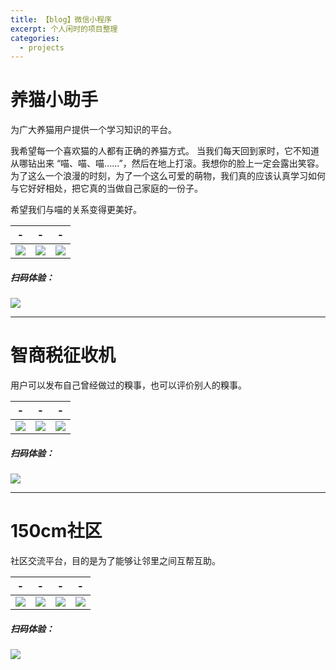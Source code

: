 ```yaml
---
title: 【blog】微信小程序
excerpt: 个人闲时的项目整理 
categories:
  - projects
---
```


# 养猫小助手
为广大养猫用户提供一个学习知识的平台。

我希望每一个喜欢猫的人都有正确的养猫方式。
当我们每天回到家时，它不知道从哪钻出来 “喵、喵、喵......”，然后在地上打滚。我想你的脸上一定会露出笑容。为了这么一个浪漫的时刻，为了一个这么可爱的萌物，我们真的应该认真学习如何与它好好相处，把它真的当做自己家庭的一份子。

希望我们与喵的关系变得更美好。

| - | - | - |
|:------:|:------:|:------:|
|![](https://upload-images.jianshu.io/upload_images/1689895-364e008344424add.png?imageMogr2/auto-orient/strip%7CimageView2/2/w/1240)|![](https://upload-images.jianshu.io/upload_images/1689895-c595a28bc7392658.png?imageMogr2/auto-orient/strip%7CimageView2/2/w/1240)|![](https://upload-images.jianshu.io/upload_images/1689895-11deb34abe2eb380.png?imageMogr2/auto-orient/strip%7CimageView2/2/w/1240)|

##### 扫码体验：
![](https://upload-images.jianshu.io/upload_images/1689895-77ddeb2ad3e510dd.png?imageMogr2/auto-orient/strip%7CimageView2/2/w/1240)

---

# 智商税征收机

用户可以发布自己曾经做过的糗事，也可以评价别人的糗事。

| - | - | - |
|:------:|:------:|:------:|
|![](https://upload-images.jianshu.io/upload_images/1689895-4987f5c3c39f9dcf.png?imageMogr2/auto-orient/strip%7CimageView2/2/w/1240)|![](https://upload-images.jianshu.io/upload_images/1689895-2479a6878e671b16.png?imageMogr2/auto-orient/strip%7CimageView2/2/w/1240)|![](https://upload-images.jianshu.io/upload_images/1689895-4c29c54d7d775633.png?imageMogr2/auto-orient/strip%7CimageView2/2/w/1240)|

##### 扫码体验：
![](https://upload-images.jianshu.io/upload_images/1689895-bf8309dfa3fbed84.png?imageMogr2/auto-orient/strip%7CimageView2/2/w/1240)


---

# 150cm社区

社区交流平台，目的是为了能够让邻里之间互帮互助。

| - | - | - | - |
|:------:|:------:|:------:|:------:|
|![](https://upload-images.jianshu.io/upload_images/1689895-e9b7ad494142c005.png?imageMogr2/auto-orient/strip%7CimageView2/2/w/1240)|![](https://upload-images.jianshu.io/upload_images/1689895-4cc8248cde78e8df.png?imageMogr2/auto-orient/strip%7CimageView2/2/w/1240)|![](https://upload-images.jianshu.io/upload_images/1689895-94080f8db79c2421.png?imageMogr2/auto-orient/strip%7CimageView2/2/w/1240)|![](https://upload-images.jianshu.io/upload_images/1689895-6e8b5c192db2fd4d.png?imageMogr2/auto-orient/strip%7CimageView2/2/w/1240)|

##### 扫码体验：
![](https://upload-images.jianshu.io/upload_images/1689895-de8cbad1daa789af.png?imageMogr2/auto-orient/strip%7CimageView2/2/w/1240)
